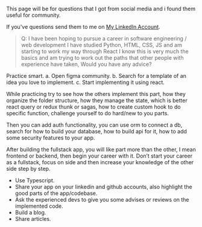 This page will be for questions that I got from social media and i found them useful for community.

If you've questions send them to me on [My LinkedIn Account](https://www.linkedin.com/in/zeyadetman).

>Q: I have been hoping to pursue a career in software engineering / web development I have studied Python, HTML, CSS, JS and am starting to work my way through React I know this is very much the basics and am trying to work out the paths that other people with experience have taken, Would you have any advice?


Practice smart.
	a. Open figma community.
	b. Search for a template of an idea you love to implement.
	c. Start implementing it using react.

While practicing try to see how the others implement this part, how they organize the folder structure, how they manage the state, which is better react query or redux thunk or sagas, how to create custom hook to do specific function, challenge yourself to do hard/new to you parts.

Then you can add auth functionality, you can use orm to connect a db, search for how to build your database, how to build api for it, how to add some security features to your app.

After building the fullstack app, you will like part more than the other, I mean frontend or backend, then begin your career with it. Don’t start your career as a fullstack, focus on side and then increase your knowledge of the other side step by step. 

- Use Typescript.
- Share your app on your linkedin and github accounts, also highlight the good parts of the app/codebase.
- Ask the experienced devs to give you some advises or reviews on the implemented code.
- Build a blog.
- Share articles.